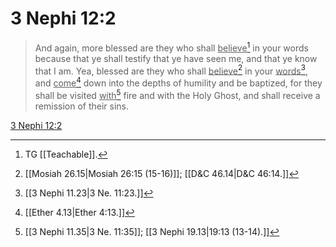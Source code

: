 # 3 Nephi 12:2

> And again, more blessed are they who shall <u>believe</u>[^a] in your words because that ye shall testify that ye have seen me, and that ye know that I am. Yea, blessed are they who shall <u>believe</u>[^b] in your <u>words</u>[^c], and <u>come</u>[^d] down into the depths of humility and be baptized, for they shall be visited <u>with</u>[^e] fire and with the Holy Ghost, and shall receive a remission of their sins.

[3 Nephi 12:2](https://www.churchofjesuschrist.org/study/scriptures/bofm/3-ne/12?lang=eng&id=p2#p2)


[^a]: TG [[Teachable]].
[^b]: [[Mosiah 26.15|Mosiah 26:15 (15-16)]]; [[D&C 46.14|D&C 46:14.]]
[^c]: [[3 Nephi 11.23|3 Ne. 11:23.]]
[^d]: [[Ether 4.13|Ether 4:13.]]
[^e]: [[3 Nephi 11.35|3 Ne. 11:35]]; [[3 Nephi 19.13|19:13 (13-14).]]

